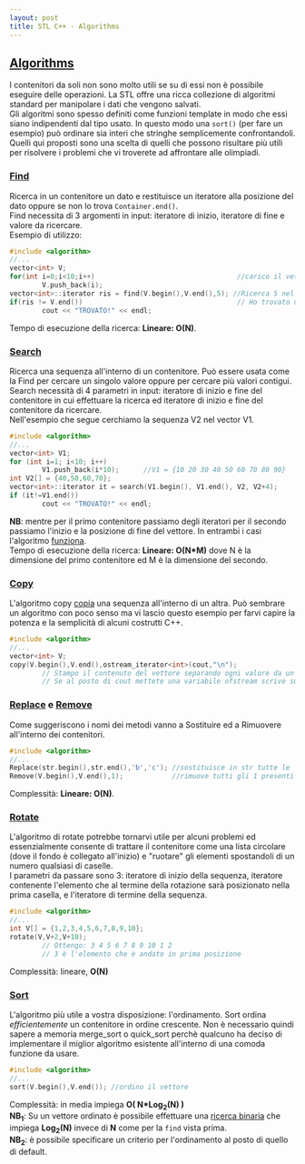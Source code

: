 ```yaml
---
layout: post
title: STL C++ - Algorithms
---
```


## [Algorithms](http://www.cplusplus.com/reference/algorithm/)

I contenitori da soli non sono molto utili se su di essi non è possibile eseguire delle operazioni. La STL offre una ricca collezione di algoritmi standard per manipolare i dati che vengono salvati.  
Gli algoritmi sono spesso definiti come funzioni template in modo che essi siano indipendenti dal tipo usato. In questo modo una ```sort()``` (per fare un esempio) può ordinare sia interi che stringhe semplicemente confrontandoli.  
Quelli qui proposti sono una scelta di quelli che possono risultare più utili per risolvere i problemi che vi troverete ad affrontare alle olimpiadi.

### [Find](http://www.cplusplus.com/reference/algorithm/find/)

Ricerca in un contenitore un dato e restituisce un iteratore alla posizione del dato oppure se non lo trova ```Container.end()```.  
Find necessita di 3 argomenti in input: iteratore di inizio, iteratore di fine e valore da ricercare.  
Esempio di utilizzo:

```c++
#include <algorithm>
//...
vector<int> V;
for(int i=0;i<10;i++)                                   //carico il vettore 
        V.push_back(i);
vector<int>::iterator ris = find(V.begin(),V.end(),5); //Ricerca 5 nel vettore
if(ris != V.end())                                      // Ho trovato una corrispondenza
        cout << "TROVATO!" << endl;
```

Tempo di esecuzione della ricerca: **Lineare: O(N)**.

### [Search](http://www.cplusplus.com/reference/algorithm/search/)

Ricerca una sequenza all'interno di un contenitore. Può essere usata come la Find per cercare un singolo valore oppure per cercare più valori contigui.  
Search necessità di 4 parametri in input: iteratore di inizio e fine del contenitore in cui effettuare la ricerca ed iteratore di inizio e fine del contenitore da ricercare.  
Nell'esempio che segue cerchiamo la sequenza V2 nel vector V1.  

```c++
#include <algorithm>
//...
vector<int> V1;
for (int i=1; i<10; i++) 
        V1.push_back(i*10);      //V1 = {10 20 30 40 50 60 70 80 90}
int V2[] = {40,50,60,70};  
vector<int>::iterator it = search(V1.begin(), V1.end(), V2, V2+4);
if (it!=V1.end())
        cout << "TROVATO!" << endl;
```

**NB**: mentre per il primo contenitore passiamo degli iteratori per il secondo passiamo l'inizio e la posizione di fine del vettore. In entrambi i casi l'algoritmo [funziona](http://i2.ytimg.com/vi/5GZcCLfeH28/hqdefault.jpg).  
Tempo di esecuzione della ricerca: **Lineare: O(N*M)** dove N è la dimensione del primo contenitore ed M è la dimensione del secondo.

### [Copy](http://www.cplusplus.com/reference/algorithm/copy/)

L'algoritmo copy [copia](http://i2.kym-cdn.com/photos/images/facebook/000/210/119/9b3.png) una sequenza all'interno di un altra. Può sembrare un algoritmo con poco senso ma vi lascio questo esempio per farvi capire la potenza e la semplicità di alcuni costrutti C++.

```c++
#include <algorithm>
//...
vector<int> V;
copy(V.begin(),V.end(),ostream_iterator<int>(cout,"\n"); 
        // Stampo il contenuto del vettore separando ogni valore da un a capo
        // Se al posto di cout mettete una variabile ofstream scrive su file
```

### [Replace](http://www.cplusplus.com/reference/algorithm/replace/) e [Remove](http://www.cplusplus.com/reference/algorithm/remove/)

Come suggeriscono i nomi dei metodi vanno a Sostituire ed a Rimuovere all'interno dei contenitori.  

```c++
#include <algorithm>
//...
Replace(str.begin(),str.end(),'b','c'); //sostituisce in str tutte le 'b' con 'c'
Remove(V.begin(),V.end(),1);            //rimuove tutti gli 1 presenti nel vettore
```

Complessità: **Lineare: O(N)**.

### [Rotate](http://www.cplusplus.com/reference/algorithm/rotate/)

L'algoritmo di rotate potrebbe tornarvi utile per alcuni problemi ed essenzialmente consente di trattare il contenitore come una lista circolare (dove il fondo è collegato all'inizio) e "ruotare" gli elementi spostandoli di un numero qualsiasi di caselle.  
I parametri da passare sono 3: iteratore di inizio della sequenza, iteratore contenente l'elemento che al termine della rotazione sarà posizionato nella prima casella, e l'iteratore di termine della sequenza.

```c++
#include <algorithm>
//...
int V[] = {1,2,3,4,5,6,7,8,9,10}; 
rotate(V,V+2,V+10);
        // Ottengo: 3 4 5 6 7 8 9 10 1 2
        // 3 è l'elemento che è andato in prima posizione
```

Complessità: lineare, **O(N)**

### [Sort](http://www.cplusplus.com/reference/algorithm/sort/)

L'algoritmo più utile a vostra disposizione: l'ordinamento. Sort ordina *efficientemente* un contenitore in ordine crescente. Non è necessario quindi sapere a memoria merge_sort o quick_sort perchè qualcuno ha deciso di implementare il miglior algoritmo esistente all'interno di una comoda funzione da usare.

```c++
#include <algorithm>
//...
sort(V.begin(),V.end()); //ordino il vettore
```

Complessità: in media impiega **O( N\*Log<sub>2</sub>(N) )**  
**NB<sub>1</sub>**: Su un vettore ordinato è possibile effettuare una [ricerca binaria](https://it.wikipedia.org/wiki/Ricerca_dicotomica) che impiega **Log<sub>2</sub>(N)** invece di **N** come per la ```find``` vista prima.  
**NB<sub>2</sub>**: è possibile specificare un criterio per l'ordinamento al posto di quello di default.
